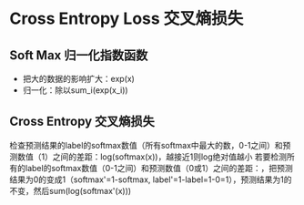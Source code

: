 # Cross Entropy Loss 交叉熵损失
## Soft Max 归一化指数函数
- 把大的数据的影响扩大：exp(x)
- 归一化：除以sum_i(exp(x_i))
## Cross Entropy 交叉熵损失
检查预测结果的label的softmax数值（所有softmax中最大的数，0-1之间）和预测数值（1）之间的差距：log(softmax(x))，越接近1则log绝对值越小
若要检测所有的label的softmax数值（0-1之间）和预测数值（0或1）之间的差距：，把预测结果为0的变成1（softmax'=1-softmax, label'=1-label=1-0=1），预测结果为1的不变，然后sum(log(softmax'(x)))
